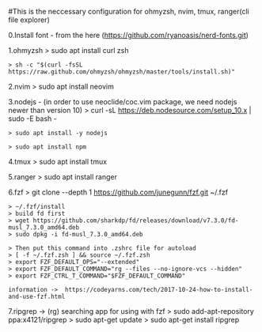 #This is the neccessary configuration for ohmyzsh, nvim, tmux, ranger(cli file explorer)

  0.Install font - from the here (https://github.com/ryanoasis/nerd-fonts.git)
  
  1.ohmyzsh
    > sudo apt install curl zsh
    
    > sh -c "$(curl -fsSL https://raw.github.com/ohmyzsh/ohmyzsh/master/tools/install.sh)"

  2.nvim
    > sudo apt install neovim

  3.nodejs - (in order to use neoclide/coc.vim package, we need nodejs newer than version 10)
    > curl -sL https://deb.nodesource.com/setup_10.x | sudo -E bash -
    
    > sudo apt install -y nodejs
    
    > sudo apt install npm
  
  4.tmux
    > sudo apt install tmux

  5.ranger
    > sudo apt install ranger
 
  6.fzf 
    > git clone --depth 1 https://github.com/junegunn/fzf.git ~/.fzf
    
    > ~/.fzf/install
    > build fd first
    > wget https://github.com/sharkdp/fd/releases/download/v7.3.0/fd-musl_7.3.0_amd64.deb
    > sudo dpkg -i fd-musl_7.3.0_amd64.deb
    
    > Then put this command into .zshrc file for autoload
    > [ -f ~/.fzf.zsh ] && source ~/.fzf.zsh
    > export FZF_DEFAULT_OPS="--extended"
    > export FZF_DEFAULT_COMMAND="rg --files --no-ignore-vcs --hidden"
    > export FZF_CTRL_T_COMMAND="$FZF_DEFAULT_COMMAND"

    information ->  https://codeyarns.com/tech/2017-10-24-how-to-install-and-use-fzf.html
    
  7.ripgrep -> (rg) searching app for using with fzf
    > sudo add-apt-repository ppa:x4121/ripgrep
    > sudo apt-get update
    > sudo apt-get install ripgrep
    
